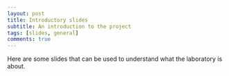 ```yaml
---
layout: post
title: Introductory slides
subtitle: An introduction to the project 
tags: [slides, general]
comments: true
---
```


Here are some slides that can be used to understand what the laboratory is about.

<object data="https://github.com/ACROSS-IJL/across-ijl.github.io/blob/99b7af2d8520a5b915665ccc1dc35698d54ab4ba/assets/pdf/LMI-Across-Presentation_SUCCESS.pdf" width="400" height="180" type='application/pdf'/>

